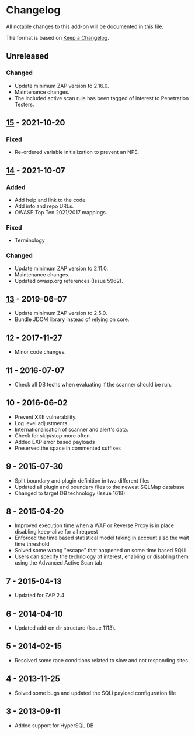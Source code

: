 # Changelog
All notable changes to this add-on will be documented in this file.

The format is based on [Keep a Changelog](https://keepachangelog.com/en/1.0.0/).

## Unreleased
### Changed
- Update minimum ZAP version to 2.16.0.
- Maintenance changes.
- The included active scan rule has been tagged of interest to Penetration Testers.

## [15] - 2021-10-20
### Fixed
- Re-ordered variable initialization to prevent an NPE.

## [14] - 2021-10-07
### Added
- Add help and link to the code.
- Add info and repo URLs.
- OWASP Top Ten 2021/2017 mappings.

### Fixed
 - Terminology

### Changed
- Update minimum ZAP version to 2.11.0.
- Maintenance changes.
- Updated owasp.org references (Issue 5962).

## [13] - 2019-06-07

- Update minimum ZAP version to 2.5.0.
- Bundle JDOM library instead of relying on core.

## 12 - 2017-11-27

- Minor code changes.

## 11 - 2016-07-07

- Check all DB techs when evaluating if the scanner should be run.

## 10 - 2016-06-02

- Prevent XXE vulnerability.
- Log level adjustments.
- Internationalisation of scanner and alert's data.
- Check for skip/stop more often.
- Added EXP error based payloads
- Preserved the space in commented suffixes

## 9 - 2015-07-30

- Split boundary and plugin definition in two different files
- Updated all plugin and boundary files to the newest SQLMap database
- Changed to target DB technology (Issue 1618).

## 8 - 2015-04-20

- Improved execution time when a WAF or Reverse Proxy is in place disabling keep-alive for all request
- Enforced the time based statistical model taking in account also the wait time threshold
- Solved some wrong "escape" that happened on some time based SQLi
- Users can specify the technology of interest, enabling or disabling them using the Advanced Active Scan tab

## 7 - 2015-04-13

- Updated for ZAP 2.4

## 6 - 2014-04-10

- Updated add-on dir structure (Issue 1113).

## 5 - 2014-02-15

- Resolved some race conditions related to slow and not responding sites

## 4 - 2013-11-25

- Solved some bugs and updated the SQLi payload configuration file

## 3 - 2013-09-11

- Added support for HyperSQL DB

[15]: https://github.com/zaproxy/zap-extensions/releases/sqliplugin-v15
[14]: https://github.com/zaproxy/zap-extensions/releases/sqliplugin-v14
[13]: https://github.com/zaproxy/zap-extensions/releases/sqliplugin-v13
